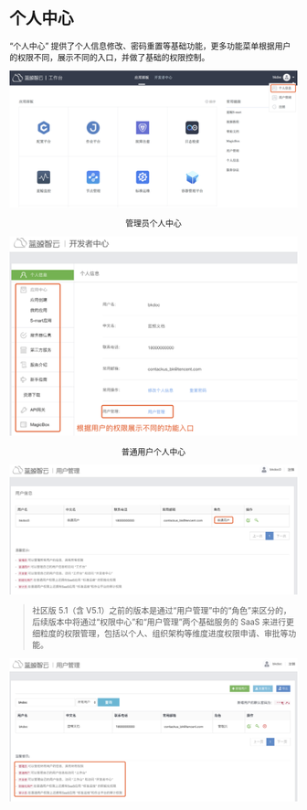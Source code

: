 # 个人中心

“个人中心” 提供了个人信息修改、密码重置等基础功能，更多功能菜单根据用户的权限不同，展示不同的入口，并做了基础的权限控制。

![](../assets/personalcenter.png)
<center>管理员个人中心</center>

![](../assets/personalcenteroption.png)
<center>普通用户个人中心</center>

![](../assets/putongyonghu.png)


> 社区版 5.1（含 V5.1）之前的版本是通过“用户管理”中的“角色”来区分的，后续版本中将通过“权限中心”和“用户管理”两个基础服务的 SaaS 来进行更细粒度的权限管理，包括以个人、组织架构等维度进度权限申请、审批等功能。

![](../assets/usermanage.png)
